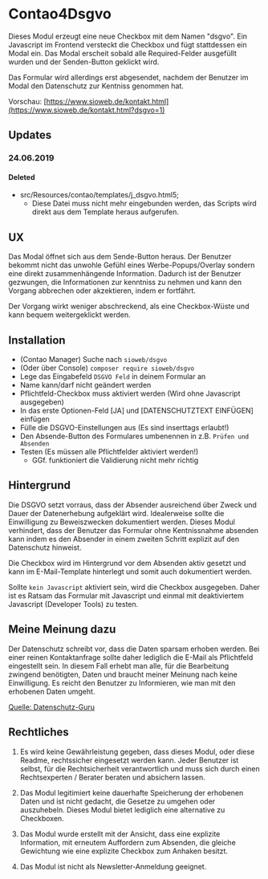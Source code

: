 # Contao4Dsgvo

Dieses Modul erzeugt eine neue Checkbox mit dem Namen "dsgvo". Ein Javascript im Frontend versteckt die Checkbox und fügt stattdessen ein Modal ein. Das Modal erscheit sobald alle Required-Felder ausgefüllt wurden und der Senden-Button geklickt wird.

Das Formular wird allerdings erst abgesendet, nachdem der Benutzer im Modal den Datenschutz zur Kentniss genommen hat.

Vorschau: [https://www.sioweb.de/kontakt.html](https://www.sioweb.de/kontakt.html?dsgvo=1)

## Updates

### 24.06.2019

#### Deleted

- src/Resources/contao/templates/j_dsgvo.html5;
    - Diese Datei muss nicht mehr eingebunden werden, das Scripts wird direkt aus dem Template heraus aufgerufen.

## UX

Das Modal öffnet sich aus dem Sende-Button heraus. Der Benutzer bekommt nicht das unwohle Gefühl eines Werbe-Popups/Overlay sondern eine direkt zusammenhängende Information. Dadurch ist der Benutzer gezwungen, die Informationen zur kenntniss zu nehmen und kann den Vorgang abbrechen oder akzektieren, indem er fortfährt.

Der Vorgang wirkt weniger abschreckend, als eine Checkbox-Wüste und kann bequem weitergeklickt werden.

## Installation

- (Contao Manager) Suche nach `sioweb/dsgvo`
- (Oder über Console) `composer require sioweb/dsgvo`
- Lege das Eingabefeld `DSGVO Feld` in deinem Formular an
- Name kann/darf nicht geändert werden
- Pflichtfeld-Checkbox muss aktiviert werden (Wird ohne Javascript ausgegeben)
- In das erste Optionen-Feld [JA] und [DATENSCHUTZTEXT EINFÜGEN] einfügen
- Fülle die DSGVO-Einstellungen aus (Es sind inserttags erlaubt!)
- Den Absende-Button des Formulares umbenennen in z.B. `Prüfen und Absenden`
- Testen (Es müssen alle Pflichtfelder aktiviert werden!)
    - GGf. funktioniert die Validierung nicht mehr richtig
    
## Hintergrund

Die DSGVO setzt vorraus, dass der Absender ausreichend über Zweck und Dauer der Datenerhebung aufgeklärt wird. Idealerweise sollte die Einwilligung zu Beweiszwecken dokumentiert werden. Dieses Modul verhindert, dass der Benutzer das Formular ohne Kentnissnahme absenden kann indem es den Absender in einem zweiten Schritt explizit auf den Datenschutz hinweist.

Die Checkbox wird im Hintergrund vor dem Absenden aktiv gesetzt und kann im E-Mail-Template hinterlegt und somit auch dokumentiert werden.

Sollte `kein Javascript` aktiviert sein, wird die Checkbox ausgegeben. Daher ist es Ratsam das Formular mit Javascript und einmal mit deaktiviertem Javascript (Developer Tools) zu testen.

## Meine Meinung dazu

Der Datenschutz schreibt vor, dass die Daten sparsam erhoben werden. Bei einer reinen Kontaktanfrage sollte daher lediglich die E-Mail als Pflichtfeld eingestellt sein. In diesem Fall erhebt man alle, für die Bearbeitung zwingend benötigten, Daten und braucht meiner Meinung nach keine Einwilligung. Es reicht den Benutzer zu Informieren, wie man mit den erhobenen Daten umgeht.

[Quelle: Datenschutz-Guru](https://www.datenschutz-guru.de/last-minute-dsgvo-was-jetzt-getan-werden-muss-teil-1/)

## Rechtliches

1. Es wird keine Gewährleistung gegeben, dass dieses Modul, oder diese Readme, rechtssicher eingesetzt werden kann. Jeder Benutzer ist selbst, für die Rechtsicherheit verantwortlich und muss sich durch einen Rechtsexperten / Berater beraten und absichern lassen.

2. Das Modul legitimiert keine dauerhafte Speicherung der erhobenen Daten und ist nicht gedacht, die Gesetze zu umgehen oder auszuhebeln. Dieses Modul bietet lediglich eine alternative zu Checkboxen.

3. Das Modul wurde erstellt mit der Ansicht, dass eine explizite Information, mit erneutem Auffordern zum Absenden, die gleiche Gewichtung wie eine explizite Checkbox zum Anhaken besitzt.

4. Das Modul ist nicht als Newsletter-Anmeldung geeignet.
